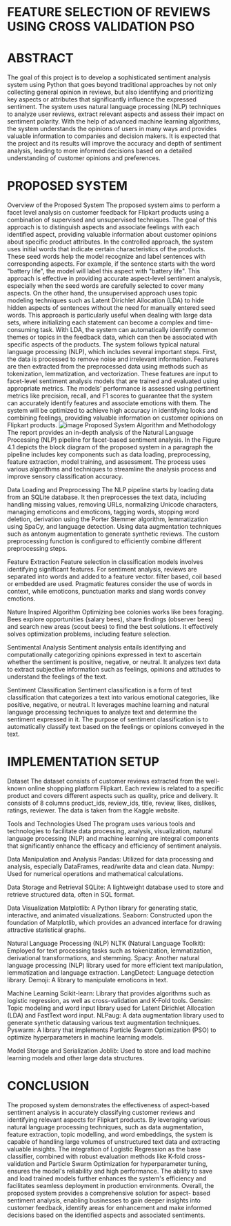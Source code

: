 # FEATURE SELECTION OF REVIEWS USING CROSS VALIDATION PSO
# ABSTRACT
The goal of this project is to develop a sophisticated sentiment analysis system using Python that goes beyond traditional approaches by not only collecting general opinion in reviews, but also identifying and prioritizing key aspects or attributes that significantly influence the expressed sentiment. The system uses natural language processing (NLP) techniques to analyze user reviews, extract relevant aspects and assess their impact on sentiment polarity. With the help of advanced machine learning algorithms, the system understands the opinions of users in many ways and provides valuable information to companies and decision makers. It is expected that the project and its results will improve the accuracy and depth of sentiment analysis, leading to more informed decisions based on a detailed understanding of customer opinions and preferences.
# PROPOSED SYSTEM
Overview of the Proposed System 
The proposed system aims to perform a facet level analysis on customer feedback for Flipkart products using a combination of supervised and unsupervised techniques. The goal of this approach is to distinguish aspects and associate feelings with each identified aspect, providing valuable information about customer opinions about specific product attributes.
In the controlled approach, the system uses initial words that indicate certain characteristics of the products. These seed words help the model recognize and label sentences with corresponding aspects. For example, if the sentence starts with the word "battery life", the model will label this aspect with "battery life". This approach is effective in providing accurate aspect-level sentiment analysis, especially when the seed words are carefully selected to cover many aspects.
On the other hand, the unsupervised approach uses topic modeling techniques such as Latent Dirichlet Allocation (LDA) to hide hidden aspects of sentences without the need for manually entered seed words. This approach is particularly useful when dealing with large data sets, where initializing each statement can become a complex and time- consuming task. With LDA, the system can automatically identify common themes or topics in the feedback data, which can then be associated with specific aspects of the products.
The system follows typical natural language processing (NLP), which includes several important steps. First, the data is processed to remove noise and irrelevant information. Features are then extracted from the preprocessed data using methods such as tokenization, lemmatization, and vectorization. These features are input to facet-level sentiment analysis models that are trained and evaluated using appropriate metrics. The models' performance is assessed using pertinent metrics like precision, recall, and F1 scores to guarantee that the system can accurately identify features and associate emotions with them. The system will be optimized to achieve high accuracy in identifying looks and combining feelings, providing valuable information on customer opinions on Flipkart products.
![image](https://github.com/Faiz-fs/Sentment_analysis-using-PSO/assets/118742111/273fe0de-e2eb-49f8-a388-2f511ec1b805)
Proposed System Algorithm and Methodology
The report provides an in-depth analysis of the Natural Language Processing (NLP) pipeline for facet-based sentiment analysis. In the Figure 4.1 depicts the block diagram of the proposed system in a paragraph the pipeline includes key components such as data loading, preprocessing, feature extraction, model training, and assessment. The process uses various algorithms and techniques to streamline the analysis process and improve sensory classification accuracy.

Data Loading and Preprocessing
The NLP pipeline starts by loading data from an SQLite database. It then preprocesses the text data, including handling missing values, removing URLs, normalizing Unicode characters, managing emoticons and emoticons, tagging words, stopping word deletion, derivation using the Porter Stemmer algorithm, lemmatization using SpaCy, and language detection. Using data augmentation techniques such as antonym augmentation to generate synthetic reviews. The custom preprocessing function is configured to efficiently combine different preprocessing steps.

Feature Extraction
Feature selection in classification models involves identifying significant features. For sentiment analysis, reviews are separated into words and added to a feature vector. filter based, coil based or embedded are used. Pragmatic features consider the use of words in context, while emoticons, punctuation marks and slang words convey emotions.

Nature Inspired Algorithm
Optimizing bee colonies works like bees foraging. Bees explore opportunities (salary bees), share findings (observer bees) and search new areas (scout bees) to find the best solutions. It effectively solves optimization problems, including feature selection.

Sentimental Analysis
Sentiment analysis entails identifying and computationally categorizing opinions expressed in text to ascertain whether the sentiment is positive, negative, or neutral. It analyzes text data to extract subjective information such as feelings, opinions and attitudes to understand the feelings of the text.

Sentiment Classification
Sentiment classification is a form of text classification that categorizes a text into various emotional categories, like positive, negative, or neutral. It leverages machine learning and natural language processing techniques to analyze text and determine the sentiment expressed in it. The purpose of sentiment classification is to automatically classify text based on the feelings or opinions conveyed in the text.

# IMPLEMENTATION SETUP
Dataset
The dataset consists of customer reviews extracted from the well-known online shopping platform Flipkart. Each review is related to a specific product and covers different aspects such as quality, price and delivery. It consists of 8 columns product_ids, review_ids, title, review, likes, dislikes, ratings, reviewer. The data is taken from the Kaggle website.

Tools and Technologies Used
The program uses various tools and technologies to facilitate data processing, analysis, visualization, natural language processing (NLP) and machine learning are
integral components that significantly enhance the efficacy and efficiency of sentiment analysis.

Data Manipulation and Analysis
Pandas: Utilized for data processing and analysis, especially
DataFrames, read/write data and clean data.
Numpy: Used for numerical operations and mathematical calculations.

Data Storage and Retrieval
SQLite: A lightweight database used to store and retrieve structured data, often in SQL format.

Data Visualization
Matplotlib: A Python library for generating static, interactive, and animated visualizations.
Seaborn: Constructed upon the foundation of Matplotlib, which provides an advanced interface for drawing attractive statistical graphs.

Natural Language Processing (NLP)
NLTK (Natural Language Toolkit): Employed for text processing tasks such as tokenization, lemmatization, derivational transformations, and stemming.
Spacy: Another natural language processing (NLP) library used for more efficient text manipulation, lemmatization and language extraction.
LangDetect: Language detection library.
Demoji: A library to manipulate emoticons in text.

Machine Learning
Scikit-learn: Library that provides algorithms such as logistic regression, as well as cross-validation and K-Fold tools.
Gensim: Topic modeling and word input library used for Latent Dirichlet Allocation (LDA) and FastText word input.
NLPaug: A data augmentation library used to generate synthetic datausing various text augmentation techniques.
Pyswarm: A library that implements Particle Swarm Optimization (PSO) to optimize hyperparameters in machine learning models.

Model Storage and Serialization
Joblib: Used to store and load machine learning models and other large data structures.

# CONCLUSION
The proposed system demonstrates the effectiveness of aspect-based sentiment analysis in accurately classifying customer reviews and identifying relevant aspects for Flipkart products. By leveraging various natural language processing techniques, such as data augmentation, feature extraction, topic modelling, and word embeddings, the system is capable of handling large volumes of unstructured text data and extracting valuable insights.
The integration of Logistic Regression as the base classifier, combined with robust evaluation methods like K-fold cross-validation and Particle Swarm Optimization for hyperparameter tuning, ensures the model's reliability and high performance. The ability to save and load trained models further enhances the system's efficiency and facilitates seamless deployment in production environments.
Overall, the proposed system provides a comprehensive solution for aspect- based sentiment analysis, enabling businesses to gain deeper insights into customer feedback, identify areas for enhancement and make informed decisions based on the identified aspects and associated sentiments.

